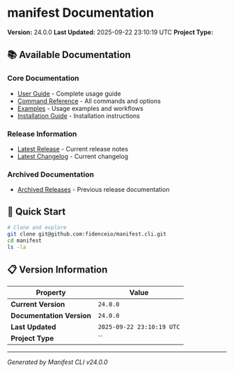 # manifest Documentation

**Version:** 24.0.0
**Last Updated:** 2025-09-22 23:10:19 UTC
**Project Type:**

## 📚 Available Documentation

### Core Documentation
- [User Guide](USER_GUIDE.md) - Complete usage guide
- [Command Reference](COMMAND_REFERENCE.md) - All commands and options
- [Examples](EXAMPLES.md) - Usage examples and workflows
- [Installation Guide](INSTALLATION.md) - Installation instructions

### Release Information
- [Latest Release](RELEASE_v24.0.0.md) - Current release notes
- [Latest Changelog](CHANGELOG_v24.0.0.md) - Current changelog

### Archived Documentation
- [Archived Releases](zArchive/) - Previous release documentation

## 🚀 Quick Start

```bash
# Clone and explore
git clone git@github.com:fidenceio/manifest.cli.git
cd manifest
ls -la
```

## 📋 Version Information

| Property | Value |
|----------|-------|
| **Current Version** | `24.0.0` |
| **Documentation Version** | `24.0.0` |
| **Last Updated** | `2025-09-22 23:10:19 UTC` |
| **Project Type** | `` |

---
*Generated by Manifest CLI v24.0.0*
